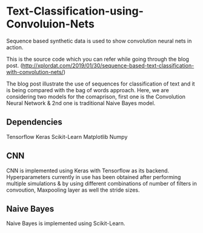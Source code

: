 # Text-Classification-using-Convoluion-Nets
Sequence based synthetic data is used to show convolution neural nets in action.

This is the source code which you can refer while going through the blog post. (http://xplordat.com/2019/01/30/sequence-based-text-classification-with-convolution-nets/)

The blog post illustrate the use of sequences for classification of text and it is being compared with the bag of words approach. Here, we are considering two models for the comaprison, first one is the Convolution Neural Network & 2nd one is traditional Naive Bayes model.

## Dependencies

Tensorflow
Keras
Scikit-Learn
Matplotlib
Numpy

## CNN

CNN is implemented using Keras with Tensorflow as its backend. Hyperparameters currently in use has been obtained after performing multiple simulations & by using different combinations of number of filters in convoution, Maxpooling layer as well the stride sizes.

## Naive Bayes

Naive Bayes is implemented using Scikit-Learn.
